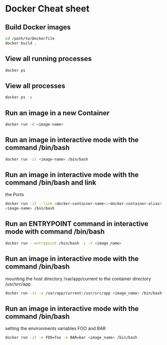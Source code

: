 # Docker Cheat sheet

## Build Docker images
```bash
cd /path/to/Dockerfile
docker build . 
``` 

## View all running processes
```bash
docker ps
```

## View all processes
```sh
docker ps -a
```

## Run an image in a new Container
```sh
docker run -d <image-name>
```

## Run an image in interactive mode with the command /bin/bash
```sh
docker run -it <image-name> /bin/bash
```

## Run an image in interactive mode with the command /bin/bash and link
the Ports
```sh
docker run -it --link <docker-container-name>:<docker-container-alias>
<image-name> /bin/bash
```

## Run an ENTRYPOINT command in interactive mode with command /bin/bash
```sh
docker run --entrypoint /bin/bash -i -t <image_name>
```

## Run an image in interactive mode with the command /bin/bash
mounting the host directory /var/app/current to the container
directory /usr/src/app
```sh
docker run -it -v /var/app/current:/usr/src/app <image_name> /bin/bash
```

## Run an image in interactive mode with the command /bin/bash
setting the environments variables FOO and BAR
```sh
docker run -it -e FOO=foo -e BAR=bar <image_name> /bin/bash
```


